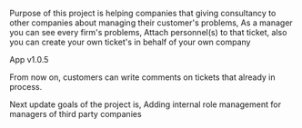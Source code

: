 Purpose of this project is helping companies that giving consultancy to other companies about managing their customer's problems, As a manager you can see every firm's problems, Attach personnel(s) to that ticket, also you can create your own ticket's in behalf of your own company

App v1.0.5

From now on, customers can write comments on tickets that already in process.

Next update goals of the project is, Adding internal role management for managers of third party companies
